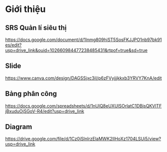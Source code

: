 # Giới thiệu
## SRS Quản lí siêu thị

https://docs.google.com/document/d/1lnmg809hiST5SosFKJJPO1nb97bk91es/edit?usp=drive_link&ouid=102660984477238485431&rtpof=true&sd=true

## Slide

https://www.canva.com/design/DAGSSjxc3iI/p6zFVyjjjkkxb3YRVY7KnA/edit

## Bảng phân công

https://docs.google.com/spreadsheets/d/1nUlQ8eUXUlSOrlatC1DBjsQKVlTFjBxuduOjSGoV-R4/edit?usp=drive_link

## Diagram

https://drive.google.com/file/d/1Cz0jSlnIrzElaMWK2lIHoXz1704LSUi5/view?usp=drive_link
